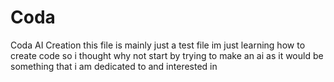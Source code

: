 # Coda
Coda AI Creation
this file is mainly just a test file im just learning how to create code so i thought why not start by trying to make an ai 
as it would be something that i am dedicated to and interested in
